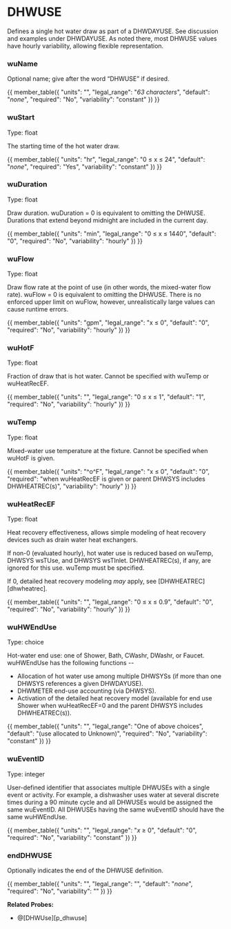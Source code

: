 # DHWUSE

Defines a single hot water draw as part of a DHWDAYUSE.  See discussion and examples under DHWDAYUSE. As noted there, most DHWUSE values have hourly variability, allowing flexible representation.

### wuName

Optional name; give after the word “DHWUSE” if desired.

{{
  member_table({
    "units": "",
    "legal_range": "*63 characters*", 
    "default": "*none*",
    "required": "No",
    "variability": "constant" 
  })
}}

### wuStart

Type: float

The starting time of the hot water draw.

{{
  member_table({
    "units": "hr",
    "legal_range": "0 ≤ x ≤ 24", 
    "default": "*none*",
    "required": "Yes",
    "variability": "constant" 
  })
}}

### wuDuration

Type: float

Draw duration.  wuDuration = 0 is equivalent to omitting the DHWUSE.
Durations that extend beyond midnight are included in the current day.

{{
  member_table({
    "units": "min",
    "legal_range": "0 ≤ x ≤ 1440", 
    "default": "0",
    "required": "No",
    "variability": "hourly" 
  })
}}

### wuFlow

Type: float

Draw flow rate at the point of use (in other words, the mixed-water flow rate).  wuFlow = 0 is equivalent to omitting the DHWUSE.  There is no enforced upper limit on wuFlow, however, unrealistically large values can cause runtime errors.

{{
  member_table({
    "units": "gpm",
    "legal_range": "x ≤ 0", 
    "default": "0",
    "required": "No",
    "variability": "hourly" 
  })
}}

### wuHotF

Type: float

Fraction of draw that is hot water.  Cannot be specified with wuTemp or wuHeatRecEF.

{{
  member_table({
    "units": "",
    "legal_range": "0 ≤ x ≤ 1", 
    "default": "1",
    "required": "No",
    "variability": "hourly" 
  })
}}

### wuTemp

Type: float

Mixed-water use temperature at the fixture. Cannot be specified when wuHotF is given.   

{{
  member_table({
    "units": "^o^F",
    "legal_range": "x ≤ 0", 
    "default": "0",
    "required": "when wuHeatRecEF is given or parent DHWSYS includes DHWHEATREC(s)",
    "variability": "hourly" 
  })
}}

### wuHeatRecEF

Type: float

Heat recovery effectiveness, allows simple modeling of heat recovery devices such as drain water heat exchangers.

If non-0 (evaluated hourly), hot water use is reduced based on wuTemp, DHWSYS wsTUse, and DHWSYS wsTInlet.  DHWHEATREC(s), if any, are ignored for this use.  wuTemp must be specified.

If 0, detailed heat recovery modeling *may* apply, see [DHWHEATREC][dhwheatrec].

{{
  member_table({
    "units": "",
    "legal_range": "0 ≤ x ≤ 0.9", 
    "default": "0",
    "required": "No",
    "variability": "hourly" 
  })
}}

### wuHWEndUse

Type: choice

Hot-water end use: one of Shower, Bath, CWashr, DWashr, or Faucet.  wuHWEndUse has the following functions --

 * Allocation of hot water use among multiple DHWSYSs (if more than one DHWSYS references a given DHWDAYUSE).
 * DHWMETER end-use accounting (via DHWSYS).
 * Activation of the detailed heat recovery model (available for end use Shower when wuHeatRecEF=0 and the parent DHWSYS includes DHWHEATREC(s)).

{{
  member_table({
    "units": "",
    "legal_range": "One of above choices", 
    "default": "(use allocated to Unknown)",
    "required": "No",
    "variability": "constant" 
  })
}}

### wuEventID

Type: integer

User-defined identifier that associates multiple DHWUSEs with a single event or activity.  For example, a dishwasher uses water at several discrete times during a 90 minute cycle and all DHWUSEs would be assigned the same wuEventID.  All DHWUSEs having the same wuEventID should have the same wuHWEndUse.

{{
  member_table({
    "units": "",
    "legal_range": "*x* ≥ 0", 
    "default": "0",
    "required": "No",
    "variability": "constant" 
  })
}}

### endDHWUSE

Optionally indicates the end of the DHWUSE definition.

{{
  member_table({
    "units": "",
    "legal_range": "", 
    "default": "*none*",
    "required": "No",
    "variability": "" 
  })
}}

**Related Probes:**

- @[DHWUse][p_dhwuse]
